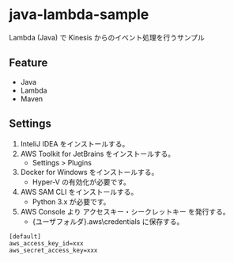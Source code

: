 # java-lambda-sample
Lambda (Java) で Kinesis からのイベント処理を行うサンプル

## Feature
- Java
- Lambda
- Maven

## Settings
1. InteliJ IDEA をインストールする。
2. AWS Toolkit for JetBrains をインストールする。
	- Settings > Plugins
3. Docker for Windows をインストールする。
	- Hyper-V の有効化が必要です。
4. AWS SAM CLI をインストールする。
	- Python 3.x が必要です。
5. AWS Console より アクセスキー・シークレットキー を発行する。
	- {ユーザフォルダ}\.aws\credentials に保存する。
```
[default]
aws_access_key_id=xxx
aws_secret_access_key=xxx
```
